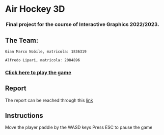 # Air Hockey 3D

<h3 align="center"> Final project for the course of Interactive Graphics 2022/2023. </h3>


## The Team:
```
Gian Marco Nobile, matricola: 1836319

Alfredo Lipari, matricola: 2084896

```

### [Click here to play the game](https://sapienzainteractivegraphicscourse.github.io/final-project-lipari-nobile/)

## Report

The report can be reached through this [link](./ProjectReport.pdf)

## Instructions

Move the player paddle by the WASD keys
Press ESC to pause the game
